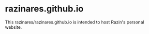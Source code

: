 # razinares.github.io
This razinares/razinares.github.io is intended to host Razin's personal website.
